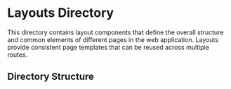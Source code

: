 # Layouts Directory

This directory contains layout components that define the overall structure and common elements of different pages in
the web application. Layouts provide consistent page templates that can be reused across multiple routes.

## Directory Structure
